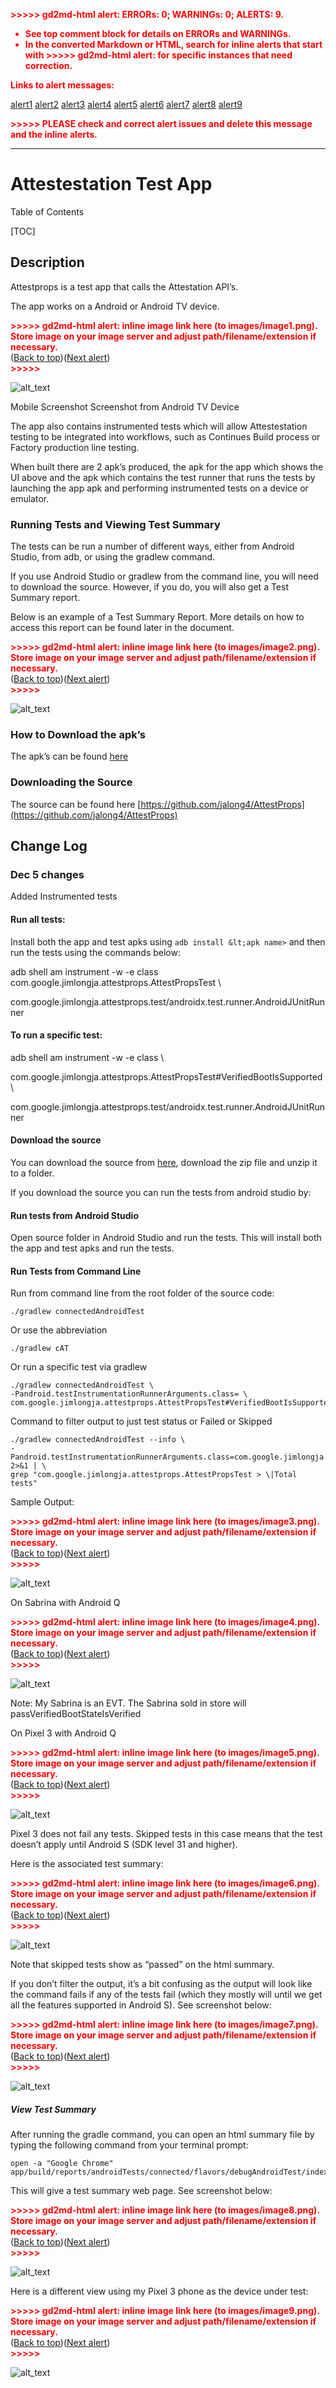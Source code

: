 <!-- Copy and paste the converted output. -->


<p style="color: red; font-weight: bold">>>>>>  gd2md-html alert:  ERRORs: 0; WARNINGs: 0; ALERTS: 9.</p>
<ul style="color: red; font-weight: bold"><li>See top comment block for details on ERRORs and WARNINGs. <li>In the converted Markdown or HTML, search for inline alerts that start with >>>>>  gd2md-html alert:  for specific instances that need correction.</ul>

<p style="color: red; font-weight: bold">Links to alert messages:</p><a href="#gdcalert1">alert1</a>
<a href="#gdcalert2">alert2</a>
<a href="#gdcalert3">alert3</a>
<a href="#gdcalert4">alert4</a>
<a href="#gdcalert5">alert5</a>
<a href="#gdcalert6">alert6</a>
<a href="#gdcalert7">alert7</a>
<a href="#gdcalert8">alert8</a>
<a href="#gdcalert9">alert9</a>

<p style="color: red; font-weight: bold">>>>>> PLEASE check and correct alert issues and delete this message and the inline alerts.<hr></p>



# Attestestation Test App

Table of Contents


[TOC]



## Description

Attestprops is a test app that calls the Attestation API’s.

The app works on a Android or Android TV device.



<p id="gdcalert1" ><span style="color: red; font-weight: bold">>>>>>  gd2md-html alert: inline image link here (to images/image1.png). Store image on your image server and adjust path/filename/extension if necessary. </span><br>(<a href="#">Back to top</a>)(<a href="#gdcalert2">Next alert</a>)<br><span style="color: red; font-weight: bold">>>>>> </span></p>


![alt_text](images/image1.png "image_tooltip")


Mobile Screenshot			Screenshot from Android TV Device

The app also contains instrumented tests which will allow Attestestation testing to be integrated into workflows, such as Continues Build process or Factory production line testing.

When built there are 2 apk’s produced, the apk for the app which shows the UI above and the apk which contains the test runner that runs the tests by launching the app apk and performing instrumented tests on a device or emulator.


### Running Tests and Viewing Test Summary

The tests  can be run a number of different ways, either from Android Studio, from adb, or using the gradlew command.

If you use Android Studio or gradlew from the command line, you will need to download the source.  However, if you do, you will also get a Test Summary report.

Below is an example of a Test Summary Report.  More details on how to access this report can be found later in the document.



<p id="gdcalert2" ><span style="color: red; font-weight: bold">>>>>>  gd2md-html alert: inline image link here (to images/image2.png). Store image on your image server and adjust path/filename/extension if necessary. </span><br>(<a href="#">Back to top</a>)(<a href="#gdcalert3">Next alert</a>)<br><span style="color: red; font-weight: bold">>>>>> </span></p>


![alt_text](images/image2.png "image_tooltip")



### How to Download the apk’s

The apk’s can be found [here](https://drive.google.com/drive/folders/1k1yGCS80QH7SRbFgGVFzgT-dhiH-g9G6?resourcekey=0-vqSjfSzRgwv9vDot_lL9Yw&usp=sharing)


### Downloading the Source

The source can be found here [https://github.com/jalong4/AttestProps](https://github.com/jalong4/AttestProps)


## Change Log


### Dec 5 changes

Added Instrumented tests


#### Run all tests:

Install both the app and test apks using `adb install &lt;apk name>` and then run the tests using the commands below:

adb shell am instrument -w -e class com.google.jimlongja.attestprops.AttestPropsTest \

com.google.jimlongja.attestprops.test/androidx.test.runner.AndroidJUnitRunner


#### To run a specific test:

adb shell am instrument -w -e class \

com.google.jimlongja.attestprops.AttestPropsTest#VerifiedBootIsSupported  \

com.google.jimlongja.attestprops.test/androidx.test.runner.AndroidJUnitRunner


#### Download the source

You can download the source from [here](https://github.com/jalong4/AttestProps), download the zip file and unzip it to a folder.

If you download the source you can run the tests from android studio by:


#### Run tests from Android Studio

Open source folder in Android Studio and run the tests.  This will install both the app and test apks and run the tests.


#### Run Tests from Command Line

Run from command line from the root folder of the source code:


```
./gradlew connectedAndroidTest
```


Or use the abbreviation


```
./gradlew cAT
```


Or run a specific test via gradlew


```
./gradlew connectedAndroidTest \
-Pandroid.testInstrumentationRunnerArguments.class= \
com.google.jimlongja.attestprops.AttestPropsTest#VerifiedBootIsSupported 
```


Command to filter output to just test status or Failed or Skipped


```
./gradlew connectedAndroidTest --info \
-Pandroid.testInstrumentationRunnerArguments.class=com.google.jimlongja.attestprops.AttestPropsTest 2>&1 | \
grep "com.google.jimlongja.attestprops.AttestPropsTest > \|Total tests"
```


Sample Output:



<p id="gdcalert3" ><span style="color: red; font-weight: bold">>>>>>  gd2md-html alert: inline image link here (to images/image3.png). Store image on your image server and adjust path/filename/extension if necessary. </span><br>(<a href="#">Back to top</a>)(<a href="#gdcalert4">Next alert</a>)<br><span style="color: red; font-weight: bold">>>>>> </span></p>


![alt_text](images/image3.png "image_tooltip")




On Sabrina with Android Q



<p id="gdcalert4" ><span style="color: red; font-weight: bold">>>>>>  gd2md-html alert: inline image link here (to images/image4.png). Store image on your image server and adjust path/filename/extension if necessary. </span><br>(<a href="#">Back to top</a>)(<a href="#gdcalert5">Next alert</a>)<br><span style="color: red; font-weight: bold">>>>>> </span></p>


![alt_text](images/image4.png "image_tooltip")


Note:  My Sabrina is an EVT.  The Sabrina sold in store will passVerifiedBootStateIsVerified

On Pixel 3 with Android Q



<p id="gdcalert5" ><span style="color: red; font-weight: bold">>>>>>  gd2md-html alert: inline image link here (to images/image5.png). Store image on your image server and adjust path/filename/extension if necessary. </span><br>(<a href="#">Back to top</a>)(<a href="#gdcalert6">Next alert</a>)<br><span style="color: red; font-weight: bold">>>>>> </span></p>


![alt_text](images/image5.png "image_tooltip")


Pixel 3 does not fail any tests.  Skipped tests in this case means that the test doesn’t apply until Android S (SDK level 31 and higher).

Here is the associated test summary:



<p id="gdcalert6" ><span style="color: red; font-weight: bold">>>>>>  gd2md-html alert: inline image link here (to images/image6.png). Store image on your image server and adjust path/filename/extension if necessary. </span><br>(<a href="#">Back to top</a>)(<a href="#gdcalert7">Next alert</a>)<br><span style="color: red; font-weight: bold">>>>>> </span></p>


![alt_text](images/image6.png "image_tooltip")


Note that skipped tests show as “passed” on the html summary.

If you don’t filter the output, it’s a bit confusing as the output will look like the command fails if any of the tests fail (which they mostly will until we get all the features supported in Android S). See screenshot below:



<p id="gdcalert7" ><span style="color: red; font-weight: bold">>>>>>  gd2md-html alert: inline image link here (to images/image7.png). Store image on your image server and adjust path/filename/extension if necessary. </span><br>(<a href="#">Back to top</a>)(<a href="#gdcalert8">Next alert</a>)<br><span style="color: red; font-weight: bold">>>>>> </span></p>


![alt_text](images/image7.png "image_tooltip")



##### View Test Summary

After running the gradle command, you can open an html summary file by typing the following command from your terminal prompt:


```
open -a "Google Chrome" app/build/reports/androidTests/connected/flavors/debugAndroidTest/index.html
```


This will give a test summary web page.  See screenshot below:



<p id="gdcalert8" ><span style="color: red; font-weight: bold">>>>>>  gd2md-html alert: inline image link here (to images/image8.png). Store image on your image server and adjust path/filename/extension if necessary. </span><br>(<a href="#">Back to top</a>)(<a href="#gdcalert9">Next alert</a>)<br><span style="color: red; font-weight: bold">>>>>> </span></p>


![alt_text](images/image8.png "image_tooltip")


Here is a different view using my Pixel 3 phone as the device under test:



<p id="gdcalert9" ><span style="color: red; font-weight: bold">>>>>>  gd2md-html alert: inline image link here (to images/image9.png). Store image on your image server and adjust path/filename/extension if necessary. </span><br>(<a href="#">Back to top</a>)(<a href="#gdcalert10">Next alert</a>)<br><span style="color: red; font-weight: bold">>>>>> </span></p>


![alt_text](images/image9.png "image_tooltip")


